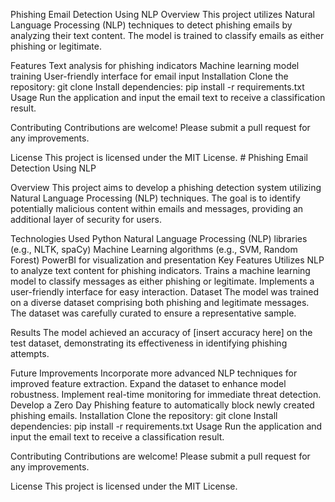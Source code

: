 Phishing Email Detection Using NLP
Overview
This project utilizes Natural Language Processing (NLP) techniques to detect phishing emails by analyzing their text content. The model is trained to classify emails as either phishing or legitimate.

Features
Text analysis for phishing indicators
Machine learning model training
User-friendly interface for email input
Installation
Clone the repository: git clone <repository-url>
Install dependencies: pip install -r requirements.txt
Usage
Run the application and input the email text to receive a classification result.

Contributing
Contributions are welcome! Please submit a pull request for any improvements.

License
This project is licensed under the MIT License. # Phishing Email Detection Using NLP

Overview
This project aims to develop a phishing detection system utilizing Natural Language Processing (NLP) techniques. The goal is to identify potentially malicious content within emails and messages, providing an additional layer of security for users.

Technologies Used
Python
Natural Language Processing (NLP) libraries (e.g., NLTK, spaCy)
Machine Learning algorithms (e.g., SVM, Random Forest)
PowerBI for visualization and presentation
Key Features
Utilizes NLP to analyze text content for phishing indicators.
Trains a machine learning model to classify messages as either phishing or legitimate.
Implements a user-friendly interface for easy interaction.
Dataset
The model was trained on a diverse dataset comprising both phishing and legitimate messages. The dataset was carefully curated to ensure a representative sample.

Results
The model achieved an accuracy of [insert accuracy here] on the test dataset, demonstrating its effectiveness in identifying phishing attempts.

Future Improvements
Incorporate more advanced NLP techniques for improved feature extraction.
Expand the dataset to enhance model robustness.
Implement real-time monitoring for immediate threat detection.
Develop a Zero Day Phishing feature to automatically block newly created phishing emails.
Installation
Clone the repository: git clone <repository-url>
Install dependencies: pip install -r requirements.txt
Usage
Run the application and input the email text to receive a classification result.

Contributing
Contributions are welcome! Please submit a pull request for any improvements.

License
This project is licensed under the MIT License.





